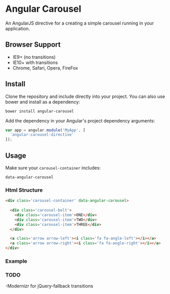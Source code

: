 # Angular Carousel

An AngularJS directive for a creating a simple carousel running in your application.

## Browser Support
- IE9+ (no transitions)
- IE10+ with transitions
- Chrome, Safari, Opera, FireFox

## Install

Clone the repository and include directly into your project. You can also use bower and install as a dependency:

```
bower install angular-carousel
```

Add the dependency in your Angular's project dependency arguments:

```js
var app = angular.module('MyApp', [
  'angular-carousel-directive'
]);
```

## Usage

Make sure your `carousel-container` includes:
```
data-angular-carousel
```


### Html Structure

```html
<div class='carousel-container' data-angular-carousel>
  
  <div class='carousel-belt'>
    <div class='carousel-item'>ONE</div>
    <div class='carousel-item'>TWO</div>
    <div class='carousel-item'>THREE</div>
  </div>

  <a class='arrow arrow-left'><i class='fa fa-angle-left'></i></a>
  <a class='arrow arrow-right'><i class='fa fa-angle-right'></i></a>
</div>
```


### Example


### TODO

-Modernizr for jQuery-fallback transitions
